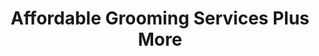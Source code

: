 ---
title: "Affordable Grooming Services Plus More"
url: /milwaukee/affordable-grooming-services-plus-more/
shop: Tiersalon
---